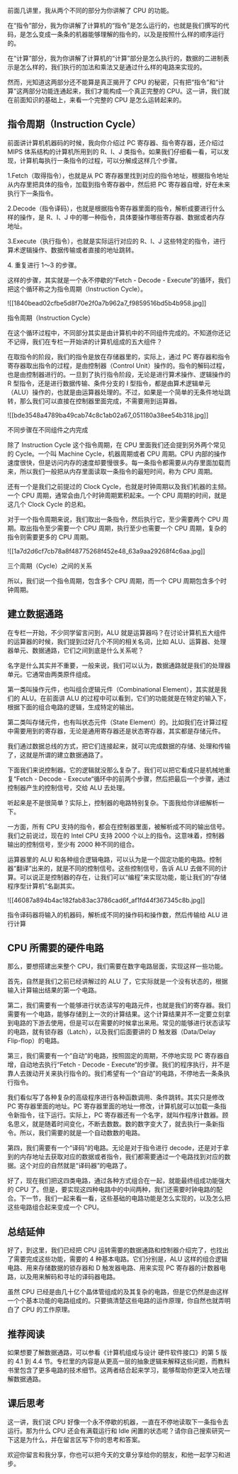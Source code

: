 前面几讲里，我从两个不同的部分为你讲解了 CPU 的功能。

在“指令”部分，我为你讲解了计算机的“指令”是怎么运行的，也就是我们撰写的代码，是怎么变成一条条的机器能够理解的指令的，以及是按照什么样的顺序运行的。

在“计算”部分，我为你讲解了计算机的“计算”部分是怎么执行的，数据的二进制表示是怎么样的，我们执行的加法和乘法又是通过什么样的电路来实现的。

然而，光知道这两部分还不能算是真正揭开了 CPU 的秘密，只有把“指令”和“计算”这两部分功能连通起来，我们才能构成一个真正完整的 CPU。这一讲，我们就在前面知识的基础上，来看一个完整的 CPU 是怎么运转起来的。

## 指令周期（Instruction Cycle）

前面讲计算机机器码的时候，我向你介绍过 PC 寄存器、指令寄存器，还介绍过 MIPS 体系结构的计算机所用到的 R、I、J 类指令。如果我们仔细看一看，可以发现，计算机每执行一条指令的过程，可以分解成这样几个步骤。

1.Fetch（取得指令），也就是从 PC 寄存器里找到对应的指令地址，根据指令地址从内存里把具体的指令，加载到指令寄存器中，然后把 PC 寄存器自增，好在未来执行下一条指令。

2.Decode（指令译码），也就是根据指令寄存器里面的指令，解析成要进行什么样的操作，是 R、I、J 中的哪一种指令，具体要操作哪些寄存器、数据或者内存地址。

3.Execute（执行指令），也就是实际运行对应的 R、I、J 这些特定的指令，进行算术逻辑操作、数据传输或者直接的地址跳转。

4\. 重复进行 1～3 的步骤。

这样的步骤，其实就是一个永不停歇的“Fetch - Decode - Execute”的循环，我们把这个循环称之为指令周期（Instruction Cycle）。

![[1840bead02cfbe5d8f70e2f0a7b962a7_f9859516bd5b4b958.jpg]]

指令周期（Instruction Cycle）

在这个循环过程中，不同部分其实是由计算机中的不同组件完成的。不知道你还记不记得，我们在专栏一开始讲的计算机组成的五大组件？

在取指令的阶段，我们的指令是放在存储器里的，实际上，通过 PC 寄存器和指令寄存器取出指令的过程，是由控制器（Control Unit）操作的。指令的解码过程，也是由控制器进行的。一旦到了执行指令阶段，无论是进行算术操作、逻辑操作的 R 型指令，还是进行数据传输、条件分支的 I 型指令，都是由算术逻辑单元（ALU）操作的，也就是由运算器处理的。不过，如果是一个简单的无条件地址跳转，那么我们可以直接在控制器里面完成，不需要用到运算器。

![[bde3548a4789ba49cab74c8c1ab02a67_051180a38ee54b318.jpg]]

不同步骤在不同组件之内完成

除了 Instruction Cycle 这个指令周期，在 CPU 里面我们还会提到另外两个常见的 Cycle。一个叫 Machine Cycle，机器周期或者 CPU 周期。CPU 内部的操作速度很快，但是访问内存的速度却要慢很多。每一条指令都需要从内存里面加载而来，所以我们一般把从内存里面读取一条指令的最短时间，称为 CPU 周期。

还有一个是我们之前提过的 Clock Cycle，也就是时钟周期以及我们机器的主频。一个 CPU 周期，通常会由几个时钟周期累积起来。一个 CPU 周期的时间，就是这几个 Clock Cycle 的总和。

对于一个指令周期来说，我们取出一条指令，然后执行它，至少需要两个 CPU 周期。取出指令至少需要一个 CPU 周期，执行至少也需要一个 CPU 周期，复杂的指令则需要更多的 CPU 周期。

![[1a7d2d6cf7cb78a8f48775268f452e48_63a9aa29268f4c6aa.jpg]]

三个周期（Cycle）之间的关系

所以，我们说一个指令周期，包含多个 CPU 周期，而一个 CPU 周期包含多个时钟周期。

## 建立数据通路

在专栏一开始，不少同学留言问到，ALU 就是运算器吗？在讨论计算机五大组件的运算器的时候，我们提到过好几个不同的相关名词，比如 ALU、运算器、处理器单元、数据通路，它们之间到底是什么关系呢？

名字是什么其实并不重要，一般来说，我们可以认为，数据通路就是我们的处理器单元。它通常由两类原件组成。

第一类叫操作元件，也叫组合逻辑元件（Combinational Element），其实就是我们的 ALU。在前面讲 ALU 的过程中可以看到，它们的功能就是在特定的输入下，根据下面的组合电路的逻辑，生成特定的输出。

第二类叫存储元件，也有叫状态元件（State Element）的。比如我们在计算过程中需要用到的寄存器，无论是通用寄存器还是状态寄存器，其实都是存储元件。

我们通过数据总线的方式，把它们连接起来，就可以完成数据的存储、处理和传输了，这就是所谓的建立数据通路了。

下面我们来说控制器。它的逻辑就没那么复杂了。我们可以把它看成只是机械地重复“Fetch - Decode - Execute“循环中的前两个步骤，然后把最后一个步骤，通过控制器产生的控制信号，交给 ALU 去处理。

听起来是不是很简单？实际上，控制器的电路特别复杂。下面我给你详细解析一下。

一方面，所有 CPU 支持的指令，都会在控制器里面，被解析成不同的输出信号。我们之前说过，现在的 Intel CPU 支持 2000 个以上的指令。这意味着，控制器输出的控制信号，至少有 2000 种不同的组合。

运算器里的 ALU 和各种组合逻辑电路，可以认为是一个固定功能的电路。控制器“翻译”出来的，就是不同的控制信号。这些控制信号，告诉 ALU 去做不同的计算。可以说正是控制器的存在，让我们可以“编程”来实现功能，能让我们的“存储程序型计算机”名副其实。

![[46087a894b4ac182fab83ac3786cad6f_af1fd44f367345c8b.jpg]]

指令译码器将输入的机器码，解析成不同的操作码和操作数，然后传输给 ALU 进行计算

## CPU 所需要的硬件电路

那么，要想搭建出来整个 CPU，我们需要在数字电路层面，实现这样一些功能。

首先，自然是我们之前已经讲解过的 ALU 了，它实际就是一个没有状态的，根据输入计算输出结果的第一个电路。

第二，我们需要有一个能够进行状态读写的电路元件，也就是我们的寄存器。我们需要有一个电路，能够存储到上一次的计算结果。这个计算结果并不一定要立刻拿到电路的下游去使用，但是可以在需要的时候拿出来用。常见的能够进行状态读写的电路，就有锁存器（Latch），以及我们后面要讲的 D 触发器（Data/Delay Flip-flop）的电路。

第三，我们需要有一个“自动”的电路，按照固定的周期，不停地实现 PC 寄存器自增，自动地去执行“Fetch - Decode - Execute“的步骤。我们的程序执行，并不是靠人去拨动开关来执行指令的。我们希望有一个“自动”的电路，不停地去一条条执行指令。

我们看似写了各种复杂的高级程序进行各种函数调用、条件跳转。其实只是修改 PC 寄存器里面的地址。PC 寄存器里面的地址一修改，计算机就可以加载一条指令新指令，往下运行。实际上，PC 寄存器还有一个名字，就叫作程序计数器。顾名思义，就是随着时间变化，不断去数数。数的数字变大了，就去执行一条新指令。所以，我们需要的就是一个自动数数的电路。

第四，我们需要有一个“译码”的电路。无论是对于指令进行 decode，还是对于拿到的内存地址去获取对应的数据或者指令，我们都需要通过一个电路找到对应的数据。这个对应的自然就是“译码器”的电路了。

好了，现在我们把这四类电路，通过各种方式组合在一起，就能最终组成功能强大的 CPU 了。但是，要实现这四种电路中的中间两种，我们还需要时钟电路的配合。下一节，我们一起来看一看，这些基础的电路功能是怎么实现的，以及怎么把这些电路组合起来变成一个 CPU。

## 总结延伸

好了，到这里，我们已经把 CPU 运转需要的数据通路和控制器介绍完了，也找出了需要完成这些功能，需要的 4 种基本电路。它们分别是，ALU 这样的组合逻辑电路、用来存储数据的锁存器和 D 触发器电路、用来实现 PC 寄存器的计数器电路，以及用来解码和寻址的译码器电路。

虽然 CPU 已经是由几十亿个晶体管组成的及其复杂的电路，但是它仍然是由这样一个个基本功能的电路组成的。只要搞清楚这些电路的运作原理，你自然也就弄明白了 CPU 的工作原理。

## 推荐阅读

如果想要了解数据通路，可以参看《计算机组成与设计 硬件软件接口》的第 5 版的 4.1 到 4.4 节。专栏里的内容是从更高一层的抽象逻辑来解释这些问题，而教科书里包含了更多电路的技术细节。这两者结合起来学习，能够帮助你更深入地去理解数据通路。

## 课后思考

这一讲，我们说 CPU 好像一个永不停歇的机器，一直在不停地读取下一条指令去运行。那为什么 CPU 还会有满载运行和 Idle 闲置的状态呢？请你自己搜索研究一下这是为什么，并在留言区写下你的思考和答案。

欢迎你留言和我分享，你也可以把今天的文章分享给你的朋友，和他一起学习和进步。